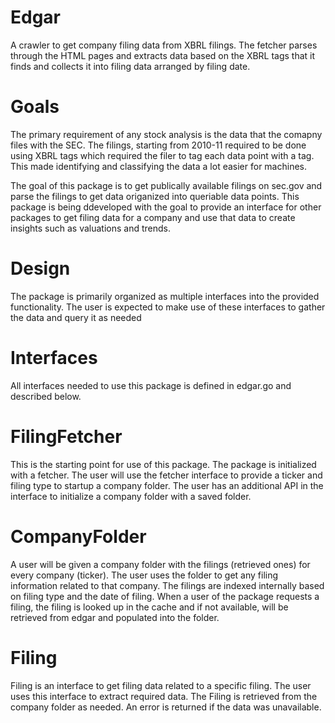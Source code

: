 # Edgar

A crawler to get company filing data from XBRL filings. The fetcher parses through the HTML pages and extracts data based on the XBRL tags that it finds and collects it into filing data arranged by filing date. 

# Goals
The primary requirement of any stock analysis is the data that the comapny files with the SEC. The filings, starting from 2010-11 required to be done using XBRL tags which required the filer to tag each data point with a tag. This made identifying and classifying the data a lot easier for machines.

The goal of this package is to get publically available filings on sec.gov and parse the filings to get data origanized into queriable data points. This package is being ddeveloped with the goal to provide an interface for other packages to get filing data for a company and use that data to create insights such as valuations and trends. 

# Design

The package is primarily organized as multiple interfaces into the provided functionality. The user is expected to make use of these interfaces to gather the data and query it as needed

# Interfaces 

All interfaces needed to use this package is defined in edgar.go and described below.

# FilingFetcher
This is the starting point for use of this package. The package is initialized with a fetcher. The user will use the fetcher interface to provide a ticker and filing type to startup a company folder. The user has an additional API in the interface to initialize a company folder with a saved folder. 

# CompanyFolder
A user will be given a company folder with the filings (retrieved ones) for every company (ticker). The user uses the folder to get any filing information related to that company. The filings are indexed internally based on filing type and the date of filing. When a user of the package requests a filing, the filing is looked up in the cache and if not available, will be retrieved from edgar and populated into the folder.

# Filing
Filing is an interface to get filing data related to a specific filing. The user uses this interface to extract required data. The Filing is retrieved from the company folder as needed. An error is returned if the data was unavailable.
 

